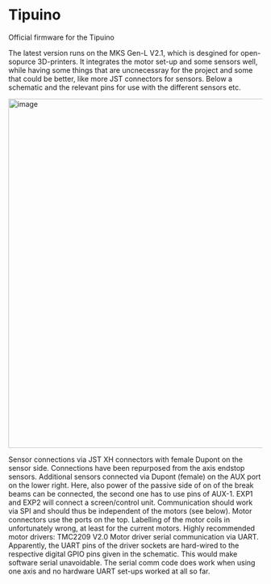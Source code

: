 # Tipuino
Official firmware for the Tipuino

The latest version runs on the MKS Gen-L V2.1, which is desgined for open-sopurce 3D-printers. It integrates the motor set-up and some sensors well, while having some things that are uncnecessray for the project and some that could be better, like more JST connectors for sensors. Below a schematic and the relevant pins for use with the different sensors etc.

<img width="1143" height="691" alt="image" src="https://github.com/user-attachments/assets/a3847047-efb2-471a-a391-40039cc608f7" />

Sensor connections via JST XH connectors with female Dupont on the sensor side. Connections have been repurposed from the axis endstop sensors. 
Additional sensors connected via Dupont (female) on the AUX port on the lower right. Here, also power of the passive side of on of the break beams can be connected, the second one has to use pins of AUX-1.
EXP1 and EXP2 will connect a screen/control unit. Communication should work via SPI and should thus be independent of the motors (see below).
Motor connectors use the ports on the top. Labelling of the motor coils in unfortunately wrong, at least for the current motors. Highly recommended motor drivers: TMC2209 V2.0
Motor driver serial communication via UART. Apparently, the UART pins of the driver sockets are hard-wired to the respective digital GPIO pins given in the schematic. This would make software serial unavoidable. The serial comm code does work when using one axis and no hardware UART set-ups worked at all so far.
